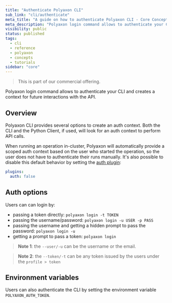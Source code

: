 ```yaml
---
title: "Authenticate Polyaxon CLI"
sub_link: "cli/authenticate"
meta_title: "A guide on how to authenticate Polyaxon CLI - Core Concepts"
meta_description: "Polyaxon login command allows to authenticate your CLI and creates a context for future interactions with the API."
visibility: public
status: published
tags:
  - cli
  - reference
  - polyaxon
  - concepts
  - tutorials
sidebar: "core"
---
```


<blockquote class="commercial">This is part of our commercial offering.</blockquote>

Polyaxon login command allows to authenticate your CLI and creates a context for future interactions with the API.

## Overview

Polyaxon CLI provides several options to create an auth context. Both the CLI and the Python Client, if used, will look for an auth context to perform API calls. 

When running an operation in-cluster, Polyaxon will automatically provide a scoped auth context based on the user who started the operation, so the user does not have to authenticate their runs manually.
It's also possible to disable this default behavior by setting the [auth plugin](/docs/core/specification/plugins/#auth):

```yaml
plugins:
  auth: false
```

## Auth options

Users can can login by:
 * passing a token directly: `polyaxon login -t TOKEN`
 * passing the username/password: `polyaxon login -u USER -p PASS`
 * passing the username and getting a hidden prompt to pass the password: `polyaxon login -u`
 * getting a prompt to pass a token: `polyaxon login`

> **Note 1**: the `--user/-u` can be the username or the email.

> **Note 2**: the `--token/-t` can be any token issued by the users under the `profile > token`

## Environment variables

Users can also authenticate the CLI by setting the environment variable `POLYAXON_AUTH_TOKEN`.
